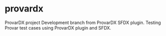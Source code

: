 # provardx
ProvarDX project
Development branch from ProvarDX SFDX plugin. 
Testing Provar test cases using ProvarDX plugin and SFDX.
